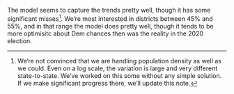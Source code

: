 The model seems to capture the trends pretty well, though it has some significant misses[^misses].
We’re most interested in districts between 45% and 55%, and in that range the model does pretty well,
though it tends to be more optimisitc about Dem chances then was the reality in the 2020 election.

[^misses]:We’re not convinced that we are handling population density as well as we could.  Even on
a log scale, the variation is large and very different state-to-state.  We’ve worked on this some
without any simple solution.
If we make significant progress there, we’ll update this note.
